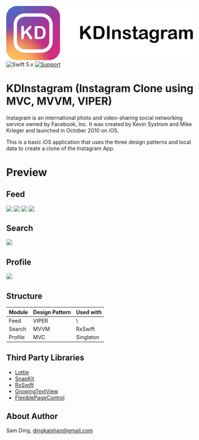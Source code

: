 ![](/Github&#32;Assets/Cover.png)
 ![Swift 5.x](https://img.shields.io/badge/Swift-5.x-orange.svg)
 [![Support](https://img.shields.io/badge/support-iOS%13%2B%20-blue.svg?style=flat)](https://www.apple.com/nl/ios/)
# KDInstagram (Instagram Clone using MVC, MVVM, VIPER)
Instagram is an international photo and video-sharing social networking service owned by Facebook, Inc. It was created by Kevin Systrom and Mike Krieger and launched in October 2010 on iOS. <br>

This is a basic iOS application that uses the three design patterns and local data to create a clone of the Instagram App.
# Preview

## Feed
![](https://media.giphy.com/media/j6pvgqTejOcUq4NRqM/giphy.gif)
![](https://media.giphy.com/media/QZJ49a584hbRMDVSEB/giphy.gif)
![](https://media.giphy.com/media/PicuUSM8BBr0nUNrUB/giphy.gif)
![](https://media.giphy.com/media/dCFfL94UOaz0zDqj1E/giphy.gif)
## Search
![](https://media.giphy.com/media/YQMMwhO1tI53j7PfBr/giphy.gif)

## Profile
![](https://media.giphy.com/media/lqA9LJmheIY0o14vXU/giphy.gif)



## Structure
Module | Design Pattern | Used with
---- | -------------- | ------------
Feed | &#32; &#32; VIPER | &#32; &#32; \
Search | &#32; &#32; MVVM | RxSwift
Profile | &#32; &#32; MVC | Singleton

## Third Party Libraries

- <a href="http://airbnb.io/lottie/#/README">Lottie</a>
- <a href="https://github.com/SnapKit/SnapKit">SnapKit</a>
- <a href="https://github.com/ReactiveX/RxSwift">RxSwift</a>
- <a href="https://github.com/KennethTsang/GrowingTextView">GrowingTextView</a>
- <a href="https://github.com/shima11/FlexiblePageControl">FlexiblePageControl</a>



## About Author
Sam Ding, [dingkaishan@gmail.com](mailto:dingkaishan@gmail.com)
